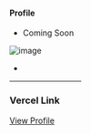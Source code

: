 #### Profile

- Coming Soon

![image](https://github.com/user-attachments/assets/000e49c3-4597-4340-b8a8-a3907fbf0f8d)


- <!-- https://boysenn.webflow.io/#home-->
  <div align=center>  


<hr width="25%">
  
<!-- <img width=200 height=200 src="https://user-images.githubusercontent.com/77758884/156876700-2967a25d-56e2-4664-a9e6-53f88503f517.png">
</div> -->

### Vercel Link
[View Profile](https://n-g.vercel.app/)
